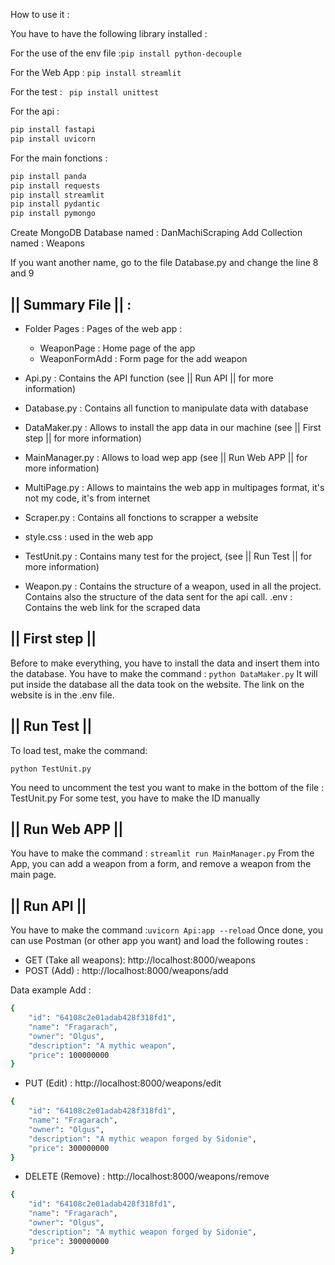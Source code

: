 How to use it :

You have to have the following library installed :

For the use of the env file :```pip install python-decouple```

For the Web App : ```pip install streamlit```

For the test : ``` pip install unittest```

For the api : 
```sh
pip install fastapi
pip install uvicorn
```
For the main fonctions : 
```sh
pip install panda
pip install requests
pip install streamlit
pip install pydantic
pip install pymongo
```
Create MongoDB Database named : DanMachiScraping
Add Collection named : Weapons


If you want another name, go to the file Database.py and change the line 8 and 9

## || Summary File || : 

- Folder Pages :  Pages of the web app :
   - WeaponPage : Home page of the app
   -  WeaponFormAdd : Form page for the add weapon
- Api.py : Contains the API function (see || Run API || for more information)
- Database.py : Contains all function to manipulate data with database

- DataMaker.py : Allows to install the app data in our machine (see || First step || for more information)
- MainManager.py : Allows to load wep app (see || Run Web APP || for more information)
- MultiPage.py :  Allows to maintains the web app in multipages format, it's not my code, it's from internet
- Scraper.py : Contains all fonctions to scrapper a website
- style.css :  used in the web app
- TestUnit.py : Contains many test for the project, (see || Run Test || for more information)
- Weapon.py : Contains the structure of a weapon, used in all the project. Contains also the structure of the data sent for the api call.
.env : Contains the web link for the scraped data


## || First step ||
Before to make everything, you have to install the data and insert them into the database.
You have to make the command : ```python DataMaker.py```
It will put inside the database all the data took on the website.
The link on the website is in the .env file.



## || Run Test ||

To load test, make the command:

```python TestUnit.py```

You need to uncomment the test you want to make in the bottom of the file : TestUnit.py
For some test, you have to make the ID manually 

## || Run Web APP ||

 You have to make the command : ```streamlit run MainManager.py```
From the App, you can add a weapon from a form, and remove a weapon from the main page.

## || Run API ||

You have to make the command :```uvicorn Api:app --reload```
Once done, you can use Postman (or other app you want) and load the following routes :

- GET (Take all weapons): http://localhost:8000/weapons 
- POST (Add) : http://localhost:8000/weapons/add

Data example Add : 
```sh
{
    "id": "64108c2e01adab428f318fd1",
    "name": "Fragarach",
    "owner": "Olgus",
    "description": "A mythic weapon",
    "price": 100000000
}
```



- PUT (Edit) : http://localhost:8000/weapons/edit
```sh
{
    "id": "64108c2e01adab428f318fd1",
    "name": "Fragarach",
    "owner": "Olgus",
    "description": "A mythic weapon forged by Sidonie",
    "price": 300000000
}
```
- DELETE (Remove) : http://localhost:8000/weapons/remove
```sh
{
    "id": "64108c2e01adab428f318fd1",
    "name": "Fragarach",
    "owner": "Olgus",
    "description": "A mythic weapon forged by Sidonie",
    "price": 300000000
}
```
